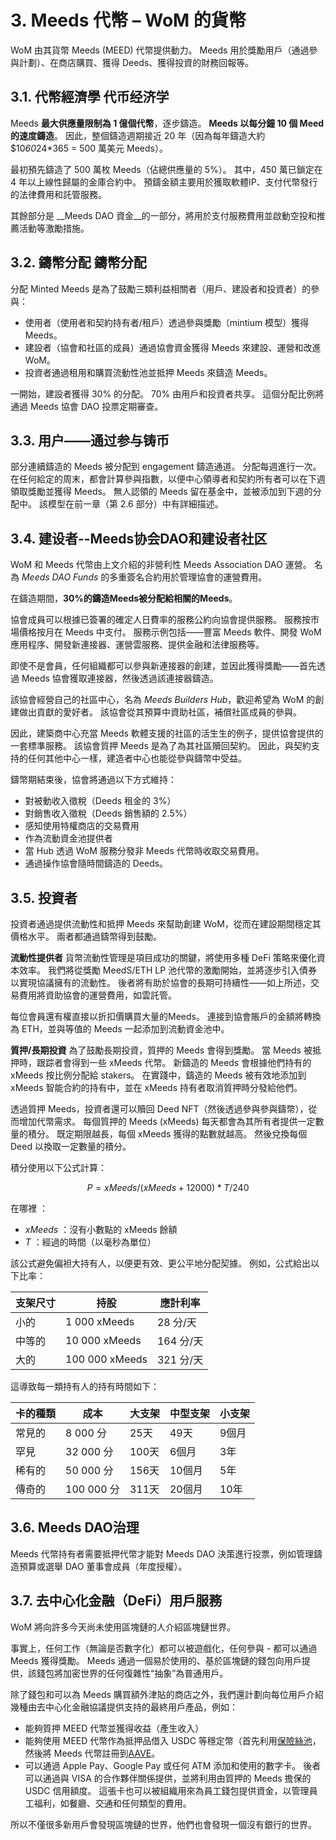 # 3. Meeds 代幣 – WoM 的貨幣

WoM 由其貨幣 Meeds (MEED) 代幣提供動力。 Meeds 用於獎勵用戶（通過參與計劃）、在商店購買、獲得 Deeds、獲得投資的財務回報等。

## 3.1. 代幣經濟學 代币经济学

Meeds **最大供應量限制為 1 億個代幣**，逐步鑄造。 **Meeds 以每分鐘 10 個 Meed 的速度鑄造**。 因此，整個鑄造週期接近 20 年（因為每年鑄造大約 $10*60*24*365 = 500 萬美元 Meeds）。

最初預先鑄造了 500 萬枚 Meeds（佔總供應量的 5%）。 其中，450 萬已鎖定在 4 年以上線性歸屬的金庫合約中。 預鑄金額主要用於獲取軟體IP、支付代幣發行的法律費用和託管服務。

其餘部分是 __Meeds DAO 資金__的一部分，將用於支付服務費用並啟動空投和推薦活動等激勵措施。


## 3.2. 鑄幣分配 鑄幣分配

分配 Minted Meeds 是為了鼓勵三類利益相關者（用戶、建設者和投資者）的參與：

- 使用者（使用者和契約持有者/租戶）透過參與獎勵（mintium 模型）獲得 Meeds。
- 建設者（協會和社區的成員）通過協會資金獲得 Meeds 來建設、運營和改進 WoM。
- 投資者通過租用和購買流動性池並抵押 Meeds 來鑄造 Meeds。

一開始，建設者獲得 30% 的分配。 70% 由用戶和投資者共享。 這個分配比例將通過 Meeds 協會 DAO 投票定期審查。

## 3.3. 用户——通过参与铸币

部分連續鑄造的 Meeds 被分配到 engagement 鑄造通道。 分配每週進行一次。 在任何給定的周末，都會計算參與指數，以便中心領導者和契約所有者可以在下週領取獎勵並獲得 Meeds。 無人認領的 Meeds 留在基金中，並被添加到下週的分配中。 該模型在前一章（第 2.6 部分）中有詳細描述。

## 3.4. 建设者--Meeds协会DAO和建设者社区

WoM 和 Meeds 代幣由上文介紹的非營利性 Meeds Association DAO 運營。 名為 _Meeds DAO Funds_ 的多重簽名合約用於管理協會的運營費用。

在鑄造期間，**30%的鑄造Meeds被分配給相關的Meeds**。

協會成員可以根據已簽署的確定人日費率的服務公約向協會提供服務。 服務按市場價格按月在 Meeds 中支付。 服務示例包括——豐富 Meeds 軟件、開發 WoM 應用程序、開發新連接器、運營雲服務、提供金融和法律服務等。

即使不是會員，任何組織都可以參與新連接器的創建，並因此獲得獎勵——首先透過 Meeds 協會獲取連接器，然後透過該連接器鑄造。

該協會經營自己的社區中心，名為 _Meeds Builders Hub_，歡迎希望為 WoM 的創建做出貢獻的愛好者。 該協會從其預算中資助社區，補償社區成員的參與。

因此，建築商中心充當 Meeds 軟體支援的社區的活生生的例子，提供協會提供的一套標準服務。 該協會質押 Meeds 是為了為其社區贖回契約。 因此，與契約支持的任何其他中心一樣，建造者中心也能從參與鑄幣中受益。

鑄幣期結束後，協會將通過以下方式維持：

- 對被動收入徵稅（Deeds 租金的 3%）
- 對銷售收入徵稅（Deeds 銷售額的 2.5%）
- 感知使用特權商店的交易費用
- 作為流動資金池提供者
- 當 Hub 透過 WoM 服務分發非 Meeds 代幣時收取交易費用。
- 通過操作協會隨時間鑄造的 Deeds。


## 3.5. 投資者

投資者通過提供流動性和抵押 Meeds 來幫助創建 WoM，從而在建設期間穩定其價格水平。 兩者都通過鑄幣得到鼓勵。

**流動性提供者** 貨幣流動性管理是項目成功的關鍵，將使用多種 DeFi 策略來優化資本效率。 我們將從獎勵 MeedS/ETH LP 池代幣的激勵開始，並將逐步引入債券以實現協議擁有的流動性。 後者將有助於協會的長期可持續性——如上所述，交易費用將資助協會的運營費用，如雲託管。

每位會員還有權直接以折扣價購買大量的Meeds。 連接到協會賬戶的金額將轉換為 ETH，並與等值的 Meeds 一起添加到流動資金池中。

**質押/長期投資** 為了鼓勵長期投資，質押的 Meeds 會得到獎勵。 當 Meeds 被抵押時，跟踪者會得到一些 xMeeds 代幣。 新鑄造的 Meeds 會根據他們持有的 xMeeds 按比例分配給 stakers。 在實踐中，鑄造的 Meeds 被有效地添加到 xMeeds 智能合約的持有中，並在 xMeeds 持有者取消質押時分發給他們。

透過質押 Meeds，投資者還可以贖回 Deed NFT（然後透過參與參與鑄幣），從而增加代幣需求。 每個質押的 Meeds (xMeeds) 每天都會為其所有者提供一定數量的積分。 既定期限越長，每個 xMeeds 獲得的點數就越高。 然後兌換每個 Deed 以換取一定數量的積分。

積分使用以下公式計算：

 $$ P = xMeeds / (xMeeds + 12000) * T / 240 $$

 在哪裡 ：

- $xMeeds$ ：沒有小數點的 xMeeds 餘額
- $T$ ：經過的時間（以毫秒為單位）

該公式避免偏袒大持有人，以便更有效、更公平地分配契據。 例如，公式給出以下比率：

| **支架尺寸** | **持股**         | **應計利率** |
| -------- | -------------- | -------- |
| 小的       | 1 000 xMeeds   | 28 分/天   |
| 中等的      | 10 000 xMeeds  | 164 分/天  |
| 大的       | 100 000 xMeeds | 321 分/天  |


這導致每一類持有人的持有時間如下：

| **卡的種類** | **成本**    | **大支架** | **中型支架** | **小支架** |
| -------- | --------- | ------- | -------- | ------- |
| 常見的      | 8 000 分   | 25天     | 49天      | 9個月     |
| 罕見       | 32 000 分  | 100天    | 6個月      | 3年      |
| 稀有的      | 50 000 分  | 156天    | 10個月     | 5年      |
| 傳奇的      | 100 000 分 | 311天    | 20個月     | 10年     |

## 3.6. Meeds DAO治理

Meeds 代幣持有者需要抵押代幣才能對 Meeds DAO 決策進行投票，例如管理鑄造預算或選舉 DAO 董事會成員（年度授權）。

## 3.7. 去中心化金融（DeFi）用戶服務

WoM 將向許多今天尚未使用區塊鏈的人介紹區塊鏈世界。

事實上，任何工作（無論是否數字化）都可以被遊戲化，任何參與 - 都可以通過 Meeds 獲得獎勵。 Meeds 通過一個易於使用的、基於區塊鏈的錢包向用戶提供，該錢包將加密世界的任何復雜性“抽象”為普通用戶。

除了錢包和可以為 Meeds 購買額外津貼的商店之外，我們還計劃向每位用戶介紹幾種由去中心化金融協議提供支持的最終用戶產品，例如：

- 能夠質押 MEED 代幣並獲得收益（產生收入）
- 能夠使用 MEED 代幣作為抵押品借入 USDC 等穩定幣（首先利用[保險絲池](https://app.rari.capital/fuse)，然後將 Meeds 代幣註冊到[AAVE](https://aave.com/)。
- 可以通過 Apple Pay、Google Pay 或任何 ATM 添加和使用的數字卡。 後者可以通過與 VISA 的合作夥伴關係提供，並將利用由質押的 Meeds 擔保的 USDC 信用額度。 這張卡也可以被組織用來為員工錢包提供資金，以管理員工福利，如餐廳、交通和任何類型的費用。

所以不僅很多新用戶會發現區塊鏈的世界，他們也會發現一個沒有銀行的世界。

 
